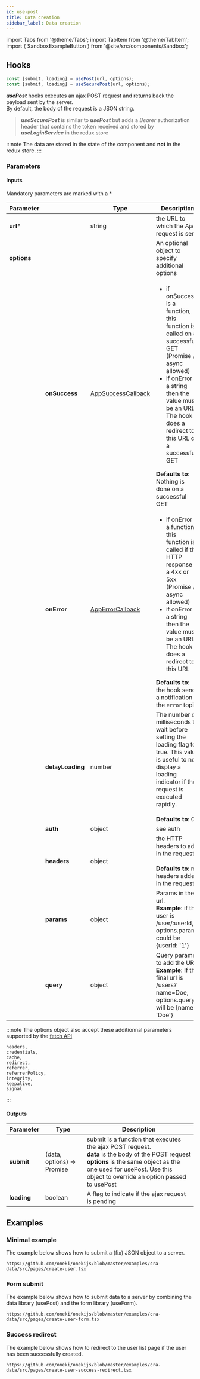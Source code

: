 ```yaml
---
id: use-post
title: Data creation
sidebar_label: Data creation
---
```

import Tabs from '@theme/Tabs';
import TabItem from '@theme/TabItem';
import { SandboxExampleButton } from '@site/src/components/Sandbox';

## Hooks

```javascript
const [submit, loading] = usePost(url, options);
const [submit, loading] = useSecurePost(url, options);
```
***usePost*** hooks executes an ajax POST request and returns back the payload sent by the server.<br/>
By default, the body of the request is a JSON string.
> ***useSecurePost*** is similar to ***usePost*** but adds a *Bearer* authorization header that contains the token received and stored by ***useLoginService*** in the redux store

:::note
The data are stored in the state of the component and **not** in the redux store.
:::

### Parameters
#### Inputs
Mandatory parameters are marked with a \*

| Parameter | | Type | Description |
| --------- | -- |---- | ----------- |
| **url**\* | | string | the URL to which the Ajax request is sent |
| **options** |||An optional object to specify additional options |
| |**onSuccess**| [AppSuccessCallback](../../api/types/AppSuccessCallback) | <ul><li>if onSuccess is a function, this function is called on a successful GET (Promise / async allowed)</li><li>if onError is a string then the value must be an URL. The hook does a redirect to this URL on a successful GET</li></ul>**Defaults to**: Nothing is done on a successful GET |
|| **onError** | [AppErrorCallback](../../api/types/AppErrorCallback) | <ul><li>if onError is a function, this function is called if the HTTP response is a 4xx or 5xx (Promise / async allowed)</li><li>if onError is a string then the value must be an URL. The hook does a redirect to this URL</li></ul>**Defaults to**: the hook sends a notification to the `error` topic |
|| **delayLoading** | number | The number of milliseconds to wait before setting the loading flag to true. This value is useful to not display a loading indicator if the request is executed rapidly.<br/><br/> **Defaults to**: 0 |
|| **auth** | object | see auth |
|| **headers** | object | the HTTP headers to add in the request<br/><br/> **Defaults to**: no headers added in the request |
|| **params** | object | Params in the url.<br/>**Example**: if the user is /user/:userId, options.params could be \{userId: '1'\} |
|| **query** | object | Query params to add the URL.<br/>**Example**: If the final url is /users?name=Doe, options.query will be \{name: 'Doe'\} |

:::note
The options object also accept these additionnal parameters supported by the [fetch API](https://developer.mozilla.org/en-US/docs/Web/API/WindowOrWorkerGlobalScope/fetch)
```
headers,
credentials,
cache,
redirect,
referrer,
referrerPolicy,
integrity,
keepalive,
signal
```
:::

#### Outputs

| Parameter | Type | Description |
| --------- | ---- | ----------- |
| **submit** | (data, options) => Promise | submit is a function that executes the ajax POST request.<br/>**data** is the body of the POST request<br/>**options** is the same object as the one used for usePost. Use this object to override an option passed to usePost  |
| **loading** | boolean | A flag to indicate if the ajax request is pending |

## Examples
### Minimal example
The example below shows how to submit a (fix) JSON object to a server.

<SandboxExampleButton name="cra-data" />

```tsx reference
https://github.com/oneki/onekijs/blob/master/examples/cra-data/src/pages/create-user.tsx
```

### Form submit
The example below shows how to submit data to a server by combining the data library (usePost) and the form library (useForm).

<SandboxExampleButton name="cra-data" />

```tsx reference
https://github.com/oneki/onekijs/blob/master/examples/cra-data/src/pages/create-user-form.tsx
```

### Success redirect
The example below shows how to redirect to the user list page if the user has been successfully created.

<SandboxExampleButton name="cra-data" />

```tsx reference
https://github.com/oneki/onekijs/blob/master/examples/cra-data/src/pages/create-user-success-redirect.tsx
```
